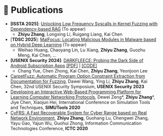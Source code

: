 # 📝 Publications 

<!-- <div class='paper-box'><div class='paper-box-image'><div><div class="badge">CVPR 2016</div><img src='images/500x300.png' alt="sym" width="100%"></div></div>
<div class='paper-box-text' markdown="1">

[Deep Residual Learning for Image Recognition](https://openaccess.thecvf.com/content_cvpr_2016/papers/He_Deep_Residual_Learning_CVPR_2016_paper.pdf)

**Kaiming He**, Xiangyu Zhang, Shaoqing Ren, Jian Sun

[**Project**](https://scholar.google.com/citations?view_op=view_citation&hl=zh-CN&user=DhtAFkwAAAAJ&citation_for_view=DhtAFkwAAAAJ:ALROH1vI_8AC) <strong><span class='show_paper_citations' data='DhtAFkwAAAAJ:ALROH1vI_8AC'></span></strong>
- Lorem ipsum dolor sit amet, consectetur adipiscing elit. Vivamus ornare aliquet ipsum, ac tempus justo dapibus sit amet. 
</div>
</div> -->

- **[ISSTA 2025]**: [Unlocking Low Frequency Syscalls in Kernel Fuzzing with Dependency-based RAG]() (To appear)
    - **Zhiyu Zhang**, Longxing Li, Ruigang Liang, Kai Chen
- [**TDSC 2025**]: [MalFocus: Locating Malicious Modules in Malware based on Hybrid Deep Learning]() (To appear)
    - Weihao Huang, Chaoyang Lin, Lu Xiang, **Zhiyu Zhang**, Guozhu Meng, Kai Chen, ...
- **[USENIX Security 2024]**: [DARKFLEECE: Probing the Dark Side of Android Subscription Apps](https://www.usenix.org/conference/usenixsecurity24/presentation/yue) [[PDF]](https://www.usenix.org/system/files/usenixsecurity24-yue.pdf) | [[CODE]]()
    - Chang Yue, Chen Zhong, Kai Chen, **Zhiyu Zhang**, Yeonjoon Lee
- [CarpetFuzz: Automatic Program Option Constraint Extraction from Documentation for Fuzzing](https://www.usenix.org/conference/usenixsecurity23/presentation/wang-dawei), Dawei Wang, Ying Li, **Zhiyu Zhang**, Kai Chen, 32nd USENIX Security Symposium, **USENIX Security 2023**
- [Developing an Interactive Web-Based Programming Platform for Learning Computer Networking Protocols](https://link.springer.com/chapter/10.1007/978-3-030-72792-5_48), Dewei Zeng\*, **Zhiyu Zhang**\*, Jiye Chen, Xiaojun Hei, International Conference on Simulation Tools and Techniques, **SIMUTools 2020**
- [CyFRS: A Fast Recoverable System for Cyber Range based on Real Network Environment](https://ieeexplore.ieee.org/document/9123273), **Zhiyu Zhang**, Guohang Lu, Chengwei Zhang, Yayu Gao, Yajun Wu, Guohui Zhong, Information Communication Technologies Conference, **ICTC 2020**